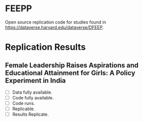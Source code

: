 # FEEPP
Open source replication code for studies found in https://dataverse.harvard.edu/dataverse/DFEEP.






# Replication Results


## Female Leadership Raises Aspirations and Educational Attainment for Girls: A Policy Experiment in India

- [ ] Data fully available.
- [ ] Code fully available.
- [ ] Code runs.
- [ ] Replicable.
- [ ] Results Replicate.